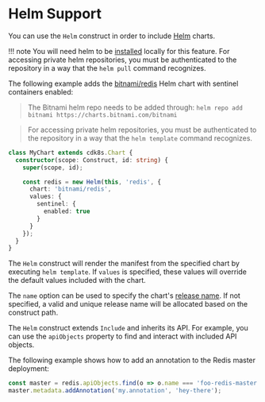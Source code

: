 # Helm Support

You can use the `Helm` construct in order to include [Helm](https://helm.sh)
charts.

!!! note
    You will need helm to be [installed](https://helm.sh/docs/intro/install/) locally for this feature.
    For accessing private helm repositories, you must be authenticated to the repository in a way that the `helm pull` command recognizes.

The following example adds the
[bitnami/redis](https://github.com/bitnami/charts/tree/master/bitnami/redis)
Helm chart with sentinel containers enabled:

> The Bitnami helm repo needs to be added through: `helm repo add bitnami https://charts.bitnami.com/bitnami`

> For accessing private helm repositories, you must be authenticated to the repository in a way that the `helm template` 
> command recognizes.

```ts
class MyChart extends cdk8s.Chart {
  constructor(scope: Construct, id: string) {
    super(scope, id);

    const redis = new Helm(this, 'redis', {
      chart: 'bitnami/redis',
      values: {
        sentinel: {
          enabled: true
        }
      }
    });
  }
}
```

The `Helm` construct will render the manifest from the specified chart by
executing `helm template`. If `values` is specified, these values will override
the default values included with the chart.

The `name` option can be used to specify the chart's [release name](https://helm.sh/docs/intro/using_helm/#three-big-concepts).
If not specified, a valid and unique release name will be allocated
based on the construct path.

The `Helm` construct extends `Include` and inherits its API. For example, you
can use the `apiObjects` property to find and interact with included API
objects.

The following example shows how to add an annotation to the Redis master
deployment:

```ts
const master = redis.apiObjects.find(o => o.name === 'foo-redis-master');
master.metadata.addAnnotation('my.annotation', 'hey-there');
```
